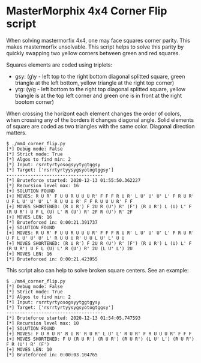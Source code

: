 # MasterMorphix 4x4 Corner Flip script

When solving mastermorfix 4x4, one may face squares corner parity. This makes mastermorfix unsolvable.
This script helps to solve this parity by quickly swapping two yellow corners between green and red squares.

Squares elements are coded using triplets:
- gsy: (g\y - left top to the right bottom diagonal splitted square, green triangle at the left bottom, yellow triangle at the right top corner)
- ytg: (y/g - left bottom to the right top diagonal splitted square, yellow triangle is at the top left corner and green one is in front at the right bootom corner)

When crossing the horizont each element changes the order of colors, when crossing any of the borders it changes diagonal angle.
Solid elements of square are coded as two triangles with the same color. Diagonal direction matters.

    $ ./mm4_corner_flip.py
    [*] Debug mode: False
    [*] Strict mode: True
    [*] Algos to find min: 2
    [*] Input: rsrrtyrtyosogsyytygtggsy
    [*] Target: ['rsrrtyrtyysygsyotogtggsy']
    ------------------------------------
    [*] Bruteforce started: 2020-12-13 01:55:50.362227
    [*] Recursion level max: 16
    [+] SOLUTION FOUND
    [+] MOVES: R U R' F U U R U U U R' F F F R U R' L U' U' U' L' F R U R' U F L U' U' U' L' R U U U R' F F R U U U R' F F
    [+] MOVES SHORTENED: (R U R') F 2U R (U') R' (F') (R U R') L (U) L' F (R U R') U F L (U) L' R (U') R' 2F R (U') R' 2F
    [+] MOVES LEN: 16
    [*] Bruteforced in: 0:00:21.391737
    [+] SOLUTION FOUND
    [+] MOVES: R U R' F U U R U U U R' F F F R U R' L U' U' U' L' F R U R' U F L U' U' U' L' R U U U R' U U L U' L' U U
    [+] MOVES SHORTENED: (R U R') F 2U R (U') R' (F') (R U R') L (U) L' F (R U R') U F L (U) L' R (U') R' 2U (L U' L') 2U
    [+] MOVES LEN: 16
    [*] Bruteforced in: 0:00:21.423955

This script also can help to solve broken square centers. See an example:

    $ ./mm4_corner_flip.py
    [*] Debug mode: False
    [*] Strict mode: True
    [*] Algos to find min: 2
    [*] Input: rsrrtyrtyosogsyytggtgysy
    [*] Target: ['rsrrtyrtyysygsyotogtggsy']
    ------------------------------------
    [*] Bruteforce started: 2020-12-13 01:54:05.747593
    [*] Recursion level max: 10
    [+] SOLUTION FOUND
    [+] MOVES: F U R U R' R U R' R U R' L U' L' R U R' F R U U U R' F F F
    [+] MOVES SHORTENED: F U (R U R') (R U R') (R U R') (L U' L') (R U R') F R (U') R' (F')
    [+] MOVES LEN: 10
    [*] Bruteforced in: 0:00:03.104765

